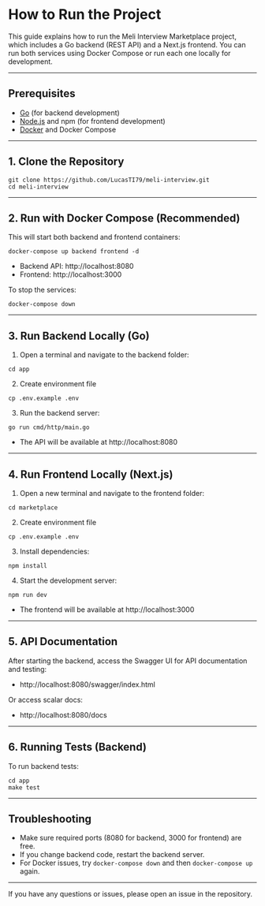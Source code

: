 # How to Run the Project

This guide explains how to run the Meli Interview Marketplace project, which includes a Go backend (REST API) and a Next.js frontend. You can run both services using Docker Compose or run each one locally for development.

---

## Prerequisites

- [Go](https://golang.org/dl/) (for backend development)
- [Node.js](https://nodejs.org/) and npm (for frontend development)
- [Docker](https://www.docker.com/get-started) and Docker Compose

---

## 1. Clone the Repository

```
git clone https://github.com/LucasTI79/meli-interview.git
cd meli-interview
```

---

## 2. Run with Docker Compose (Recommended)

This will start both backend and frontend containers:

```
docker-compose up backend frontend -d
```

- Backend API: http://localhost:8080
- Frontend: http://localhost:3000

To stop the services:

```
docker-compose down
```

---

## 3. Run Backend Locally (Go)

1. Open a terminal and navigate to the backend folder:

```
cd app
```

2. Create environment file

```
cp .env.example .env
```

3. Run the backend server:

```
go run cmd/http/main.go
```

- The API will be available at http://localhost:8080

---

## 4. Run Frontend Locally (Next.js)

1. Open a new terminal and navigate to the frontend folder:

```
cd marketplace
```

2. Create environment file

```
cp .env.example .env
```

3. Install dependencies:

```
npm install
```

4. Start the development server:

```
npm run dev
```

- The frontend will be available at http://localhost:3000

---

## 5. API Documentation

After starting the backend, access the Swagger UI for API documentation and testing:

- http://localhost:8080/swagger/index.html

Or access scalar docs:

- http://localhost:8080/docs

---

## 6. Running Tests (Backend)

To run backend tests:

```
cd app
make test
```

---

## Troubleshooting

- Make sure required ports (8080 for backend, 3000 for frontend) are free.
- If you change backend code, restart the backend server.
- For Docker issues, try `docker-compose down` and then `docker-compose up` again.

---

If you have any questions or issues, please open an issue in the repository.
